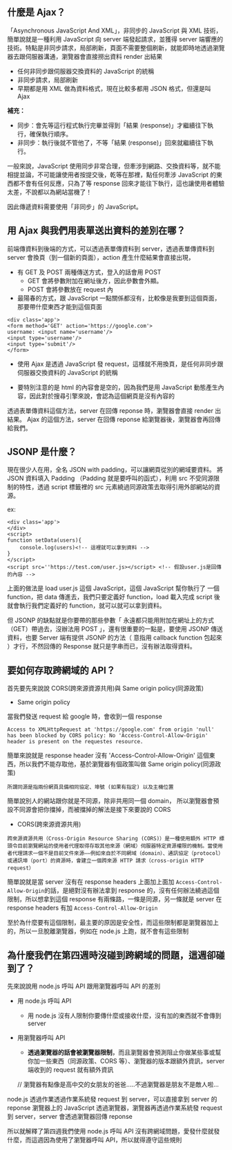 ## 什麼是 Ajax？

「Asynchronous JavaScript And XML」，非同步的 JavaScript 與 XML 技術，簡單說就是一種利用 JavaScript 向 server 端發起請求，並獲得 server 端響應的技術。特點是非同步請求，局部刷新，頁面不需要整個刷新，就能即時地透過瀏覽器去跟伺服器溝通，瀏覽器會直接撈出資料 render 出結果

- 任何非同步跟伺服器交換資料的 JavaScript 的統稱
- 非同步請求，局部刷新
- 早期都是用 XML 做為資料格式，現在比較多都用 JSON 格式，但還是叫 Ajax

**補充：**

- 同步：會先等這行程式執行完畢並得到「結果 (response)」才繼續往下執行，確保執行順序。
- 非同步：執行後就不管他了，不等「結果 (response)」回來就繼續往下執行。

一般來說，JavaScript 使用同步非常合理，但牽涉到網路、交換資料等，就不能相提並論，不可能讓使用者按提交後，乾等在那裡，點任何牽涉 JavaScript 的東西都不會有任何反應，只為了等 response 回來才能往下執行，這也讓使用者體驗太差，不說都以為網站當機了！

因此傳遞資料需要使用「非同步」的 JavaScript。

## 用 Ajax 與我們用表單送出資料的差別在哪？

前端傳資料到後端的方式，可以透過表單傳資料到 server，透過表單傳資料到 server 會換頁（到一個新的頁面），action 產生什麼結果會直接出現，

- 有 GET 及 POST 兩種傳送方式，登入的話會用 POST
  - GET 會將參數附加在網址後方，因此參數會外顯。
  - POST 會將參數放在 request 內
- 最陽春的方式，跟 JavaScript 一點關係都沒有，比較像是我要到這個頁面，那要帶什麼東西才能到這個頁面

```
<div class='app'>
<form method='GET' action='https://google.com'>
username: <input name='username'/>
<input type='username'/>
<input type='submit'/>
</form>

```

- 使用 Ajax 是透過 JavaScript 發 request，這樣就不用換頁，是任何非同步跟伺服器交換資料的 JavaScript 的統稱

- 要特別注意的是 html 的內容會是空的，因為我們是用 JavaScript 動態產生內容，因此對於搜尋引擎來說，會認為這個網頁是沒有內容的

透過表單傳資料這個方法，server 在回傳 reponse 時，瀏覽器會直接 render 出結果。
Ajax 的這個方法，server 在回傳 reponse 給瀏覽器後，瀏覽器會再回傳給我們。

## JSONP 是什麼？

現在很少人在用，全名 JSON with padding，可以讓網頁從別的網域要資料。
將 JSON 資料填入 Padding （Padding 就是要呼叫的函式），利用 src 不受同源限制的特性，透過 script 標籤裡的 src 元素繞過同源政策去取得引用外部網站的資源。

ex:

```
<div class='app'>
</div>
<script>
function setData(users){
    console.log(users)<!-- 這裡就可以拿到資料 -->
}
</script>
<script src=''https://test.com/user.js></script> <!-- 假設user.js是回傳的內容 -->
```

上面的做法是 load user.js 這個 JavaScript，這個 JavaScript 幫你執行了
一個 function，把 data 傳進去，我們只要定義好 function，load 載入完成
script 後就會執行我們定義好的 function，就可以就可以拿到資料。

但 JSONP 的缺點就是你要帶的那些參數「 永遠都只能用附加在網址上的方式（GET）帶過去，沒辦法用 POST 」，還有很重要的一點是，要使用 JSONP 傳送資料，也要 Server 端有提供 JSONP 的方法（ 意指用 callback function 包起來 ）才行，不然回傳的 Response 就只是字串而已，沒有辦法取得資料。

## 要如何存取跨網域的 API？

首先要先來說說 CORS(跨來源資源共用)與 Same origin policy(同源政策)

- Same origin policy

當我們發送 request 給 google 時，會收到一個 response

`Access to XMLHttpRequest at 'https://google.com' from origin 'null' has been blocked by CORS policy: No 'Access-Control-Allow-Origin' header is present on the requestes resource.`

簡單來說就是 response header 沒有 'Access-Control-Allow-Origin' 這個東西，所以我們不能存取他，基於瀏覽器有個政策叫做 Same origin policy(同源政策)

`所謂同源是指兩份網頁具備相同協定、埠號 (如果有指定) 以及主機位置`

簡單說別人的網站跟你就是不同源，除非共用同一個 domain，
所以瀏覽器會預設不同源會把你擋掉，而被擋掉的解法是接下來要說的 CORS

- CORS(跨來源資源共用)

`跨來源資源共用（Cross-Origin Resource Sharing (CORS)）是一種使用額外 HTTP 標頭令目前瀏覽網站的使用者代理取得存取其他來源（網域）伺服器特定資源權限的機制。當使用者代理請求一個不是目前文件來源——例如來自於不同網域（domain）、通訊協定（protocol）或通訊埠（port）的資源時，會建立一個跨來源 HTTP 請求（cross-origin HTTP request）`

簡單說就是當 server 沒有在 response headers 上面加上面加 `Access-Control-Allow-Origin`的話，是絕對沒有辦法拿到 response 的，沒有任何辦法繞過這個限制，所以想拿到這個 response 有兩條路，一條是同源，另一條就是 server 在 response headers 有加 `Access-Control-Allow-Origin`

至於為什麼要有這個限制，最主要的原因是安全性，而這些限制都是瀏覽器加上的，所以一旦脫離瀏覽器，例如在 node.js 上跑，就不會有這些限制

## 為什麼我們在第四週時沒碰到跨網域的問題，這週卻碰到了？

先來說說用 node.js 呼叫 API 跟用瀏覽器呼叫 API 的差別

- 用 node.js 呼叫 API

  - 用 node.js 沒有人限制你要傳什麼或接收什麼，沒有加的東西就不會傳到 server

- 用瀏覽器呼叫 API

  - **透過瀏覽器的話會被瀏覽器限制**，而且瀏覽器會預測阻止你做某些事或幫你加一些東西（同源政策、CORS 等）、瀏覽器的版本跟額外資訊，server 端收到的 request 就有額外資訊

  // 瀏覽器有點像是高中交的女朋友的爸爸.....不過瀏覽器是朋友不是敵人啦...

node.js 透過作業透過作業系統發 request 到 server，可以直接拿到 server 的 reponse
瀏覽器上的 JavaScript 透過瀏覽器，瀏覽器再透過作業系統發 request 到 server，server 會透過瀏覽器回傳 reponse

所以就解釋了第四週我們使用 node.js 呼叫 API 沒有跨網域問題，愛發什麼就發什麼，而這週因為使用了瀏覽器呼叫 API，所以就得遵守這些規則
